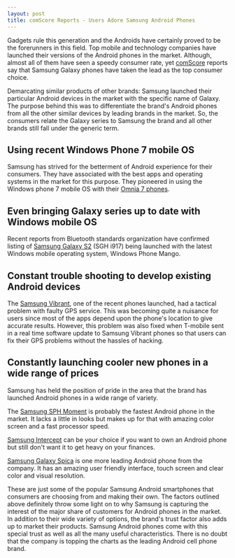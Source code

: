 ```yaml
---
layout: post
title: comScore Reports - Users Adore Samsung Android Phones
---
```


Gadgets rule this generation and the Androids have certainly proved to be the forerunners in this field. Top mobile and technology companies have launched their versions of the Android phones in the market. Although, almost all of them have seen a speedy consumer rate, yet <a href="http://www.comscore.com/">comScore</a> reports say that Samsung Galaxy phones have taken the lead as the top consumer choice.

Demarcating similar products of other brands: Samsung launched their particular Android devices in the market with the specific name of Galaxy. The purpose behind this was to differentiate the brand's Android phones from all the other similar devices by leading brands in the market. So, the consumers relate the Galaxy series to Samsung the brand and all other brands still fall under the generic term.

## Using recent Windows Phone 7 mobile OS

Samsung has strived for the betterment of Android experience for their consumers. They have associated with the best apps and operating systems in the market for this purpose. They pioneered in using the Windows phone 7 mobile OS with their <a href="http://www.samsung.com/global/microsite/omnia7/">Omnia 7 phones</a>.

## Even bringing Galaxy series up to date with Windows mobile OS

Recent reports from Bluetooth standards organization have confirmed listing of <a href="http://www.samsung.com/in/galaxys2/?&amp;cid=in_ppc_hhp_google_GalaxyS2_Galaxy_S_II_Samsung_Galaxy_S2_2505">Samsung Galaxy S2</a> (SGH i917) being launched with the latest Windows mobile operating system, Windows Phone Mango. 

## Constant trouble shooting to develop existing Android devices

The <a href="http://www.samsung.com/us/mobile/cell-phones/SGH-T959ZKATMB">Samsung Vibrant</a>, one of the recent phones launched, had a tactical problem with faulty GPS service. This was becoming quite a nuisance for users since most of the apps depend upon the phone's location to give accurate results. However, this problem was also fixed when T-mobile sent in a real time software update to Samsung Vibrant phones so that users can fix their GPS problems without the hassles of hacking.

## Constantly launching cooler new phones in a wide range of prices

Samsung has held the position of pride in the area that the brand has launched Android phones in a wide range of variety. 

The <a href="http://www.samsung.com/us/mobile/cell-phones/SPH-M900ZKASPR">Samsung SPH Moment</a> is probably the fastest Android phone in the market. It lacks a little in looks but makes up for that with amazing color screen and a fast processor speed. 

<a href="http://www.samsung.com/us/mobile/cell-phones/SPH-M910ZKASPR">Samsung Intercept</a> can be your choice if you want to own an Android phone but still don't want it to get heavy on your finances.

<a href="www.gsmarena.com/samsung_i5700_galaxy_spica-2965.php ">Samsung Galaxy Spica</a> is one more leading Android phone from the company. It has an amazing user friendly interface, touch screen and clear color and visual resolution.

These are just some of the popular Samsung Android smartphones that consumers are choosing from and making their own. The factors outlined above definitely throw some light on to why Samsung is capturing the interest of the major share of customers for Android phones in the market. In addition to their wide variety of options, the brand's trust factor also adds up to market their products. Samsung Android phones come with this special trust as well as all the many useful characteristics. There is no doubt that the company is topping the charts as the leading Android cell phone brand.
